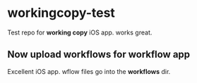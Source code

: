 # workingcopy-test
Test repo for **working copy** iOS app. works great.

## Now upload workflows for workflow app

Excellent iOS app. wflow files go into the **workflows** dir.